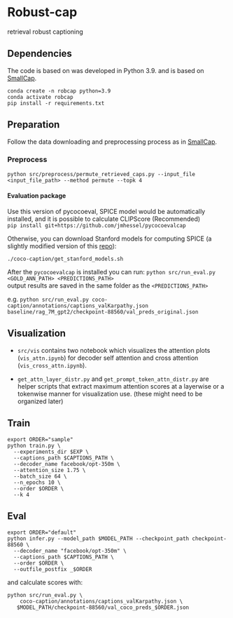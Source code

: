 # Robust-cap
retrieval robust captioning 

## Dependencies

The code is based on was developed in Python 3.9. and is based on [SmallCap](https://github.com/RitaRamo/smallcap).

```
conda create -n robcap python=3.9
conda activate robcap
pip install -r requirements.txt
```

## Preparation
Follow the data downloading and preprocessing process as in [SmallCap](https://github.com/RitaRamo/smallcap).

### Preprocess
```
python src/preprocess/permute_retrieved_caps.py --input_file <input_file_path> --method permute --topk 4 
```

#### Evaluation package
Use this version of pycocoeval, SPICE model would be automatically installed, and it is possible to calculate CLIPScore (Recommended)  
`pip install git+https://github.com/jmhessel/pycocoevalcap`

Otherwise, you can download Stanford models for computing SPICE (a slightly modified version of this [repo](https://github.com/daqingliu/coco-caption.git)):

```./coco-caption/get_stanford_models.sh```

After the `pycocoevalcap` is installed you can run:
`python src/run_eval.py <GOLD_ANN_PATH> <PREDICTIONS_PATH>`  
output results are saved in the same folder as the  `<PREDICTIONS_PATH>`
</details>

e.g. ```python src/run_eval.py coco-caption/annotations/captions_valKarpathy.json baseline/rag_7M_gpt2/checkpoint-88560/val_preds_original.json```


## Visualization
- `src/vis` contains two notebook which visualizes the attention plots (`vis_attn.ipynb`) for decoder self attention and cross attention (`vis_cross_attn.ipynb`).

- `get_attn_layer_distr.py` and `get_prompt_token_attn_distr.py` are helper scripts that extract maximum attention scores at a layerwise or a tokenwise manner for visualization use. (these might need to be organized later)


## Train
```
export ORDER="sample"
python train.py \
  --experiments_dir $EXP \
  --captions_path $CAPTIONS_PATH \
  --decoder_name facebook/opt-350m \
  --attention_size 1.75 \
  --batch_size 64 \
  --n_epochs 10 \
  --order $ORDER \
  --k 4 
```

## Eval
```
export ORDER="default"
python infer.py --model_path $MODEL_PATH --checkpoint_path checkpoint-88560 \
  --decoder_name "facebook/opt-350m" \
  --captions_path $CAPTIONS_PATH \
  --order $ORDER \
  --outfile_postfix _$ORDER
```

and calculate scores with:

```
python src/run_eval.py \
    coco-caption/annotations/captions_valKarpathy.json \
   $MODEL_PATH/checkpoint-88560/val_coco_preds_$ORDER.json
```















